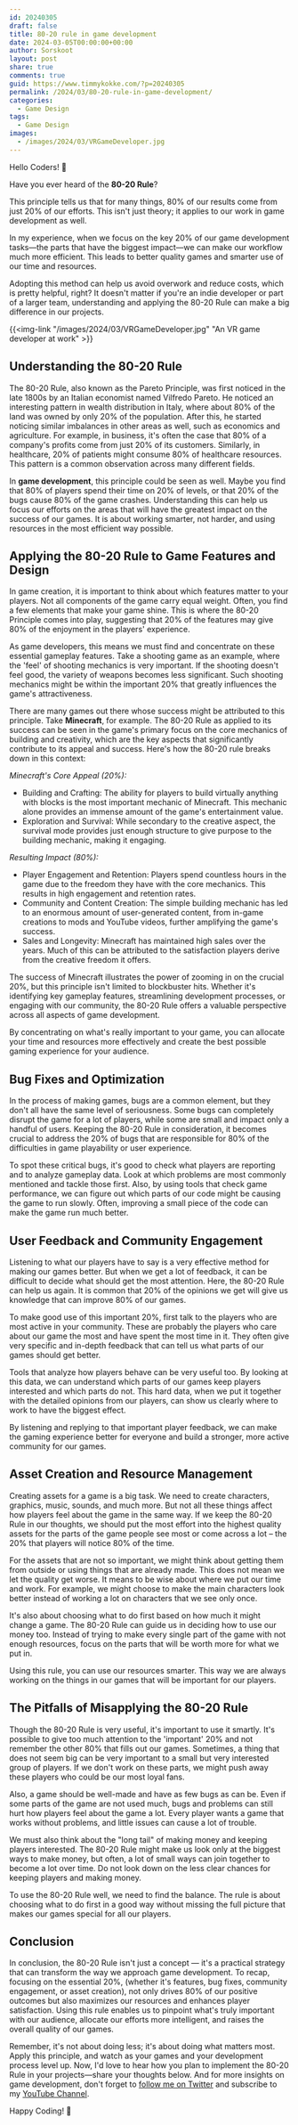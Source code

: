 ```yaml
---
id: 20240305
draft: false
title: 80-20 rule in game development
date: 2024-03-05T00:00:00+00:00
author: Sorskoot
layout: post
share: true
comments: true
guid: https://www.timmykokke.com/?p=20240305
permalink: /2024/03/80-20-rule-in-game-development/
categories:
  - Game Design
tags:
  - Game Design
images:
  - /images/2024/03/VRGameDeveloper.jpg
---
```


Hello Coders! 👾

Have you ever heard of the **80-20 Rule**? 

This principle tells us that for many things, 80% of our results come from just 20% of our efforts. This isn't just theory; it applies to our work in game development as well.

In my experience, when we focus on the key 20% of our game development tasks—the parts that have the biggest impact—we can make our workflow much more efficient. This leads to better quality games and smarter use of our time and resources.

Adopting this method can help us avoid overwork and reduce costs, which is pretty helpful, right? It doesn't matter if you're an indie developer or part of a larger team, understanding and applying the 80-20 Rule can make a big difference in our projects.

{{<img-link "/images/2024/03/VRGameDeveloper.jpg" "An VR game developer at work" >}}

## Understanding the 80-20 Rule

The 80-20 Rule, also known as the Pareto Principle, was first noticed in the late 1800s by an Italian economist named Vilfredo Pareto. He noticed an interesting pattern in wealth distribution in Italy, where about 80% of the land was owned by only 20% of the population. After this, he started noticing similar imbalances in other areas as well, such as economics and agriculture. For example, in business, it's often the case that 80% of a company's profits come from just 20% of its customers. Similarly, in healthcare, 20% of patients might consume 80% of healthcare resources. This pattern is a common observation across many different fields.

In **game development**, this principle could be seen as well. Maybe you find that 80% of players spend their time on 20% of levels, or that 20% of the bugs cause 80% of the game crashes. Understanding this can help us focus our efforts on the areas that will have the greatest impact on the success of our games. It is about working smarter, not harder, and using resources in the most efficient way possible.

## Applying the 80-20 Rule to Game Features and Design

In game creation, it is important to think about which features matter to your players. Not all components of the game carry equal weight. Often, you find a few elements that make your game shine. This is where the 80-20 Principle comes into play, suggesting that 20% of the features may give 80% of the enjoyment in the players' experience.

As game developers, this means we must find and concentrate on these essential gameplay features. Take a shooting game as an example, where the 'feel' of shooting mechanics is very important. If the shooting doesn't feel good, the variety of weapons becomes less significant. Such shooting mechanics might be within the important 20% that greatly influences the game's attractiveness.

There are many games out there whose success might be attributed to this principle. Take **Minecraft**, for example. The 80-20 Rule as applied to its success can be seen in the game's primary focus on the core mechanics of building and creativity, which are the key aspects that significantly contribute to its appeal and success. Here's how the 80-20 rule breaks down in this context:

_Minecraft's Core Appeal (20%):_

- Building and Crafting: The ability for players to build virtually anything with blocks is the most important mechanic of Minecraft. This mechanic alone provides an immense amount of the game's entertainment value.
- Exploration and Survival: While secondary to the creative aspect, the survival mode provides just enough structure to give purpose to the building mechanic, making it engaging.

_Resulting Impact (80%):_

- Player Engagement and Retention: Players spend countless hours in the game due to the freedom they have with the core mechanics. This results in high engagement and retention rates.
- Community and Content Creation: The simple building mechanic has led to an enormous amount of user-generated content, from in-game creations to mods and YouTube videos, further amplifying the game's success.
- Sales and Longevity: Minecraft has maintained high sales over the years. Much of this can be attributed to the satisfaction players derive from the creative freedom it offers.

The success of Minecraft illustrates the power of zooming in on the crucial 20%, but this principle isn't limited to blockbuster hits. Whether it's identifying key gameplay features, streamlining development processes, or engaging with our community, the 80-20 Rule offers a valuable perspective across all aspects of game development.

By concentrating on what's really important to your game, you can allocate your time and resources more effectively and create the best possible gaming experience for your audience.

## Bug Fixes and Optimization

In the process of making games, bugs are a common element, but they don't all have the same level of seriousness. Some bugs can completely disrupt the game for a lot of players, while some are small and impact only a handful of users. Keeping the 80-20 Rule in consideration, it becomes crucial to address the 20% of bugs that are responsible for 80% of the difficulties in game playability or user experience.

To spot these critical bugs, it's good to check what players are reporting and to analyze gameplay data. Look at which problems are most commonly mentioned and tackle those first. Also, by using tools that check game performance, we can figure out which parts of our code might be causing the game to run slowly. Often, improving a small piece of the code can make the game run much better.

## User Feedback and Community Engagement

Listening to what our players have to say is a very effective method for making our games better. But when we get a lot of feedback, it can be difficult to decide what should get the most attention. Here, the 80-20 Rule can help us again. It is common that 20% of the opinions we get will give us knowledge that can improve 80% of our games.

To make good use of this important 20%, first talk to the players who are most active in your community. These are probably the players who care about our game the most and have spent the most time in it. They often give very specific and in-depth feedback that can tell us what parts of our games should get better.

Tools that analyze how players behave can be very useful too. By looking at this data, we can understand which parts of our games keep players interested and which parts do not. This hard data, when we put it together with the detailed opinions from our players, can show us clearly where to work to have the biggest effect.

By listening and replying to that important player feedback, we can make the gaming experience better for everyone and build a stronger, more active community for our games.

## Asset Creation and Resource Management

Creating assets for a game is a big task. We need to create characters, graphics, music, sounds, and much more. But not all these things affect how players feel about the game in the same way. If we keep the 80-20 Rule in our thoughts, we should put the most effort into the highest quality assets for the parts of the game people see most or come across a lot – the 20% that players will notice 80% of the time.

For the assets that are not so important, we might think about getting them from outside or using things that are already made. This does not mean we let the quality get worse. It means to be wise about where we put our time and work. For example, we might choose to make the main characters look better instead of working a lot on characters that we see only once.

It's also about choosing what to do first based on how much it might change a game. The 80-20 Rule can guide us in deciding how to use our money too. Instead of trying to make every single part of the game with not enough resources, focus on the parts that will be worth more for what we put in.

Using this rule, you can use our resources smarter. This way we are always working on the things in our games that will be important for our players.

## The Pitfalls of Misapplying the 80-20 Rule

Though the 80-20 Rule is very useful, it's important to use it smartly. It's possible to give too much attention to the 'important' 20% and not remember the other 80% that fills out our games. Sometimes, a thing that does not seem big can be very important to a small but very interested group of players. If we don't work on these parts, we might push away these players who could be our most loyal fans.

Also, a game should be well-made and have as few bugs as can be. Even if some parts of the game are not used much, bugs and problems can still hurt how players feel about the game a lot. Every player wants a game that works without problems, and little issues can cause a lot of trouble.

We must also think about the "long tail" of making money and keeping players interested. The 80-20 Rule might make us look only at the biggest ways to make money, but often, a lot of small ways can join together to become a lot over time. Do not look down on the less clear chances for keeping players and making money.

To use the 80-20 Rule well, we need to find the balance. The rule is about choosing what to do first in a good way without missing the full picture that makes our games special for all our players.

## Conclusion

In conclusion, the 80-20 Rule isn't just a concept — it's a practical strategy that can transform the way we approach game development. To recap, focusing on the essential 20%, (whether it's features, bug fixes, community engagement, or asset creation), not only drives 80% of our positive outcomes but also maximizes our resources and enhances player satisfaction. Using this rule enables us to pinpoint what's truly important with our audience, allocate our efforts more intelligent, and raises the overall quality of our games. 

Remember, it's not about doing less; it's about doing what matters most. Apply this principle, and watch as your games and your development process level up. Now, I'd love to hear how you plan to implement the 80-20 Rule in your projects—share your thoughts below. And for more insights on game development, don't forget to [follow me on Twitter](https://twitter.com/sorskoot) and subscribe to my [YouTube Channel](https://youtube.com/sorskoot). 

Happy Coding! 🚀
